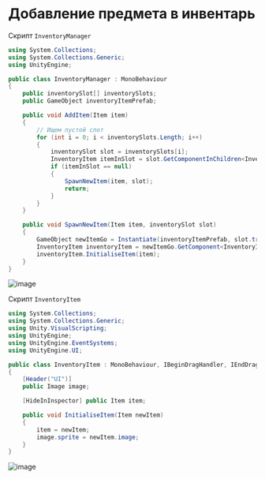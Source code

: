 # Добавление предмета в инвентарь
Скрипт `InventoryManager`
```c#
using System.Collections;
using System.Collections.Generic;
using UnityEngine;

public class InventoryManager : MonoBehaviour
{
    public inventorySlot[] inventorySlots;
    public GameObject inventoryItemPrefab;

    public void AddItem(Item item)
    {
        // Ищем пустой слот
        for (int i = 0; i < inventorySlots.Length; i++)
        {
            inventorySlot slot = inventorySlots[i];
            InventoryItem itemInSlot = slot.GetComponentInChildren<InventoryItem>();
            if (itemInSlot == null)
            {
                SpawnNewItem(item, slot);
                return;
            }
        }
    }

    public void SpawnNewItem(Item item, inventorySlot slot)
    {
        GameObject newItemGo = Instantiate(inventoryItemPrefab, slot.transform);
        InventoryItem inventoryItem = newItemGo.GetComponent<InventoryItem>();
        inventoryItem.InitialiseItem(item);
    }
}

```
![image](https://github.com/Dyshakov/unity/assets/91851290/7441a886-d569-40e5-aa21-5046c4de19d0)

Скрипт `InventoryItem`
```c#
using System.Collections;
using System.Collections.Generic;
using Unity.VisualScripting;
using UnityEngine;
using UnityEngine.EventSystems;
using UnityEngine.UI;

public class InventoryItem : MonoBehaviour, IBeginDragHandler, IEndDragHandler, IDragHandler
{
    [Header("UI")]
    public Image image;

    [HideInInspector] public Item item;

    public void InitialiseItem(Item newItem)
    {
        item = newItem;
        image.sprite = newItem.image;
    }
}
```

![image](https://github.com/Dyshakov/unity/assets/91851290/9cdff188-ce16-466d-a9a4-974d303f4ef3)


